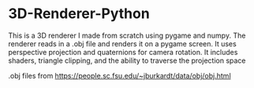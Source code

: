 # 3D-Renderer-Python
This is a 3D renderer I made from scratch using pygame and numpy. 
The renderer reads in a .obj file and renders it on a pygame screen. 
It uses perspective projection and quaternions for camera rotation.
It includes shaders, triangle clipping, and the ability to traverse the projection space


.obj files from https://people.sc.fsu.edu/~jburkardt/data/obj/obj.html
